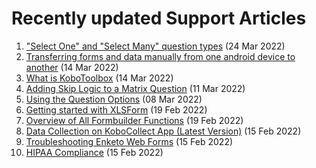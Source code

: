 # Recently updated Support Articles

<!--This page is auto generated using the `scripts/last-updated.py` script, do not update manually-->
1. ["Select One" and "Select Many" question types](select_one_and_select_many.md) (24 Mar 2022)
1. [﻿Transferring forms and data manually from one android device to another](transferring_forms.md) (14 Mar 2022)
1. [What is KoboToolbox](welcome.md) (14 Mar 2022)
1. [﻿Adding Skip Logic to a Matrix Question](adding_skip_to_matrix.md) (11 Mar 2022)
1. [Using the Question Options](question_options.md) (08 Mar 2022)
1. [Getting started with XLSForm](getting_started_xlsform.md) (19 Feb 2022)
1. [Overview of All Formbuilder Functions](formbuilder.md) (19 Feb 2022)
1. [Data Collection on KoboCollect App (Latest Version)](kobocollect_on_android_latest.md) (15 Feb 2022)
1. [Troubleshooting Enketo Web Forms](troubleshooting_webforms.md) (15 Feb 2022)
1. [HIPAA Compliance](hipaa_compliance.md) (15 Feb 2022)
